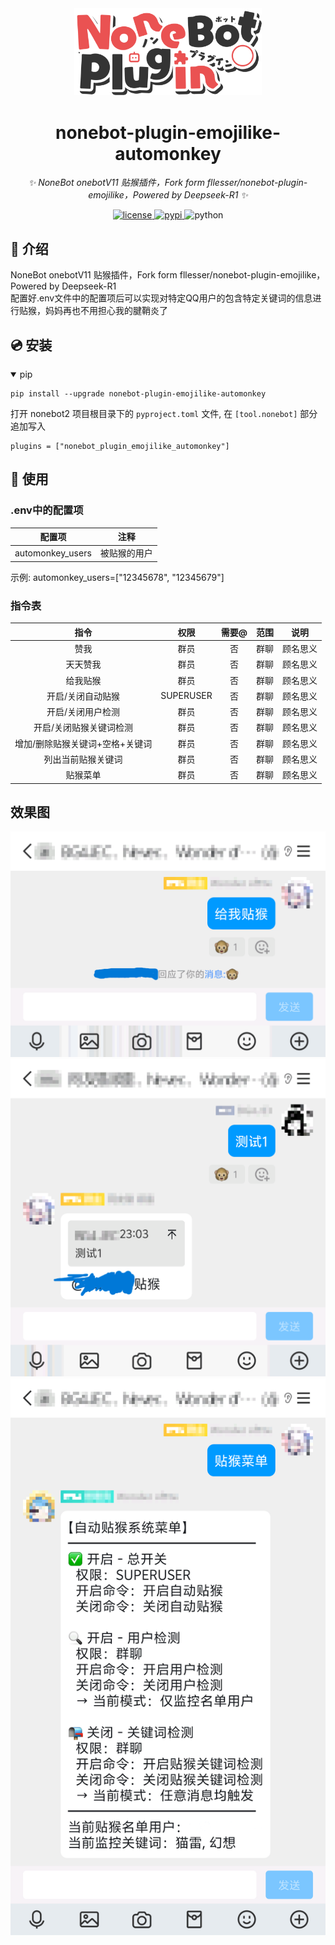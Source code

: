 <div align="center">
    <a href="https://v2.nonebot.dev/store">
    <img src="./.docs/NoneBotPlugin.svg" width="300" alt="logo"></a>
</div>

<div align="center">

# nonebot-plugin-emojilike-automonkey

_✨ NoneBot onebotV11 贴猴插件，Fork form fllesser/nonebot-plugin-emojilike，Powered by Deepseek-R1 ✨_


<a href="./LICENSE">
    <img src="https://img.shields.io/github/license/fllesser/nonebot-plugin-emojilike.svg" alt="license">
</a>
<a href="https://pypi.python.org/pypi/nonebot-plugin-emojilike">
    <img src="https://img.shields.io/pypi/v/nonebot-plugin-emojilike.svg" alt="pypi">
</a>
<img src="https://img.shields.io/badge/python-3.9+-blue.svg" alt="python">

</div>


## 📖 介绍

NoneBot onebotV11 贴猴插件，Fork form fllesser/nonebot-plugin-emojilike，Powered by Deepseek-R1  
配置好.env文件中的配置项后可以实现对特定QQ用户的包含特定关键词的信息进行贴猴，妈妈再也不用担心我的腱鞘炎了

## 💿 安装

<details open>
<summary>pip</summary>

    pip install --upgrade nonebot-plugin-emojilike-automonkey
</details>

打开 nonebot2 项目根目录下的 `pyproject.toml` 文件, 在 `[tool.nonebot]` 部分追加写入

    plugins = ["nonebot_plugin_emojilike_automonkey"]

</details>


## 🎉 使用
### .env中的配置项
| 配置项 | 注释 |
|:------------------------:|:-------------------------:|
| automonkey_users | 被贴猴的用户 |
示例:
automonkey_users=["12345678", "12345679"]

### 指令表
| 指令 | 权限 | 需要@ | 范围 | 说明 |
|:-----:|:----:|:----:|:----:|:----:|
| 赞我 | 群员 | 否 | 群聊 | 顾名思义 |
| 天天赞我 | 群员 | 否 | 群聊 | 顾名思义 |
| 给我贴猴 | 群员 | 否 | 群聊 | 顾名思义 |
| 开启/关闭自动贴猴 | SUPERUSER | 否 | 群聊 | 顾名思义 |
| 开启/关闭用户检测 | 群员 | 否 | 群聊 | 顾名思义 |
| 开启/关闭贴猴关键词检测 | 群员 | 否 | 群聊 | 顾名思义 |
| 增加/删除贴猴关键词+空格+关键词 | 群员 | 否 | 群聊 | 顾名思义 |
| 列出当前贴猴关键词 | 群员 | 否 | 群聊 | 顾名思义 |
| 贴猴菜单 | 群员 | 否 | 群聊 | 顾名思义 |

## 效果图
<img src=".docs/1.png">
<img src=".docs/2.png">
<img src=".docs/3.png">
